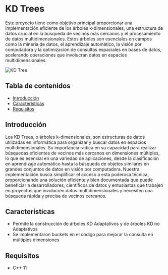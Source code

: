 # KD Trees

Este proyecto tiene como objetivo principal proporcionar una implementación eficiente de los árboles k-dimensionales, una estructura de datos crucial en la búsqueda de vecinos más cercanos y el procesamiento de datos multidimensionales. Estos árboles son esenciales en campos como la minería de datos, el aprendizaje automático, la visión por computadora y la optimización de consultas espaciales en bases de datos, acelerando operaciones que involucran datos en espacios multidimensionales.

![KD Tree](https://github.com/AndresGUIO2/kd-tree/assets/110438161/811a4b5c-9119-453b-a8a4-6bce7f0b7b9e)

## Tabla de contenidos

- [Introducción](#introducción)
- [Características](#características)
- [Requisitos](#requisitos)

## Introducción

Los KD Trees, o árboles k-dimensionales, son estructuras de datos utilizadas en informática para organizar y buscar datos en espacios multidimensionales. Su importancia radica en su capacidad para realizar búsquedas eficientes de vecinos más cercanos en dimensiones múltiples, lo que es esencial en una variedad de aplicaciones, desde la clasificación en aprendizaje automático hasta la búsqueda de objetos similares en grandes conjuntos de datos en visión por computadora. Nuestra implementación busca simplificar el acceso a esta poderosa técnica, proporcionando una solución eficiente y bien documentada que puede beneficiar a desarrolladores, científicos de datos y entusiastas que trabajen en proyectos que involucren datos multidimensionales y necesiten una búsqueda rápida y precisa de vecinos cercanos.

## Características

- Permite la construcción de árboles KD Adaptativos y de árboles KD no Adaptativos
- Se implementaron buckets en el código para mejorar la consulta en múltiples dimensiones
  
## Requisitos

- C++ 11
